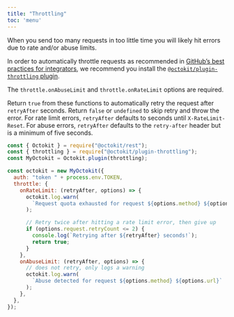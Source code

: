 ```yaml
---
title: "Throttling"
toc: 'menu'
---
```


When you send too many requests in too little time you will likely hit errors due to rate and/or abuse limits.

In order to automatically throttle requests as recommended in [GitHub’s best practices for integrators](https://docs.github.com/en/rest/guides/best-practices-for-integrators), we recommend you install the [`@octokit/plugin-throttling` plugin](https://github.com/octokit/plugin-throttling.js).

The `throttle.onAbuseLimit` and `throttle.onRateLimit` options are required.

Return `true` from these functions to automatically retry the request after `retryAfter` seconds. Return `false` or `undefined` to skip retry and throw the error. For rate limit errors, `retryAfter` defaults to seconds until `X-RateLimit-Reset`. For abuse errors, `retryAfter` defaults to the `retry-after` header but is a minimum of five seconds.

```js
const { Octokit } = require("@octokit/rest");
const { throttling } = require("@octokit/plugin-throttling");
const MyOctokit = Octokit.plugin(throttling);

const octokit = new MyOctokit({
  auth: "token " + process.env.TOKEN,
  throttle: {
    onRateLimit: (retryAfter, options) => {
      octokit.log.warn(
        `Request quota exhausted for request ${options.method} ${options.url}`
      );

      // Retry twice after hitting a rate limit error, then give up
      if (options.request.retryCount <= 2) {
        console.log(`Retrying after ${retryAfter} seconds!`);
        return true;
      }
    },
    onAbuseLimit: (retryAfter, options) => {
      // does not retry, only logs a warning
      octokit.log.warn(
        `Abuse detected for request ${options.method} ${options.url}`
      );
    },
  },
});
```

